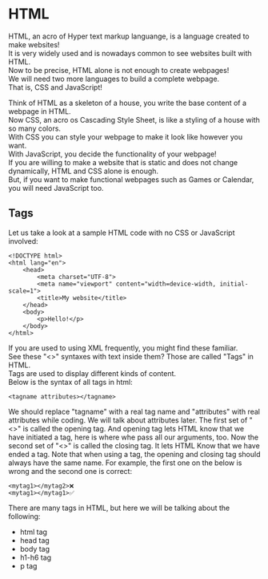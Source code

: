 # HTML
HTML, an acro of Hyper text markup languange, is a language created to make websites!    
It is very widely used and is nowadays common to see websites built with HTML.    
Now to be precise, HTML alone is not enough to create webpages!    
We will need two more languages to build a complete webpage.    
That is, CSS and JavaScript!    

Think of HTML as a skeleton of a house, you write the base content of a webpage in HTML.    
Now CSS, an acro os Cascading Style Sheet, is like a styling of a house with so many colors.    
With CSS you can style your webpage to make it look like however you want.    
With JavaScript, you decide the functionality of your webpage!    
If you are willing to make a website that is static and does not change dynamically, HTML and CSS alone is enough.    
But, if you want to make functional webpages such as Games or Calendar, you will need JavaScript too.    

## Tags
Let us take a look at a sample HTML code with no CSS or JavaScript involved:     
```
<!DOCTYPE html>
<html lang="en">
    <head>
        <meta charset="UTF-8">
        <meta name="viewport" content="width=device-width, initial-scale=1">
        <title>My website</title>
    </head>
    <body>
        <p>Hello!</p>
    </body>
</html>
```
If you are used to using XML frequently, you might find these familiar.    
See these "<>" syntaxes with text inside them? Those are called "Tags" in HTML.    
Tags are used to display different kinds of content.    
Below is the syntax of all tags in html:    
```
<tagname attributes></tagname>
```
We should replace "tagname" with a real tag name and "attributes" with real attributes while coding.
We will talk about attributes later. The first set of "<>" is called the opening tag.
And opening tag lets HTML know that we have initiated a tag, here is where whe pass all our arguments, too.
Now the second set of "<>" is called the closing tag. It lets HTML Know that we have ended a tag.
Note that when using a tag, the opening and closing tag should always have the same name.
For example, the first one on the below is wrong and the second one is correct:
```
<mytag1></mytag2>❌
<mytag1></mytag1>✅
```
There are many tags in HTML, but here we will be talking about the following:
- html tag
- head tag 
- body tag
- h1-h6 tag
- p tag


